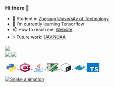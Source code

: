 ### Hi there 👋

- 🔭 Student in  [Zhejiang University of Technology][1]
- 🌱 I’m currently learning Tensorflow
- 📫 How to reach me: [Website][2]
- ⚡ Future work: [UAV.NUAA][3]

<div>
  <a href = "mailto:lingzhicheng1999@outlook.com"><img src="https://img.shields.io/badge/-mail-%23333?style=for-the-badge&logo=Mail.Ru&logoColor=white" target="_blank"></a>
</div>

<div>
  <a href="https://github.com/boom1999">
  <img height="180em" src="https://github-readme-stats.vercel.app/api?username=boom1999&show_icons=true&theme=tokyonight&include_all_commits=true&count_private=true"/>
  <img height="180em" src="https://github-readme-stats.vercel.app/api/top-langs/?username=boom1999&layout=compact&langs_count=7&theme=tokyonight"/>
</div>
<div style="display: inline_block"><br>
  <img align="center" alt="Python" height="30" width="40" src="https://raw.githubusercontent.com/devicons/devicon/master/icons/python/python-original.svg">
  <img align="center" alt="CPP" height="30" width="40" src="https://raw.githubusercontent.com/devicons/devicon/master/icons/cplusplus/cplusplus-original.svg">
  <img align="center" alt="Docker" height="30" width="40" src="https://raw.githubusercontent.com/devicons/devicon/master/icons/java/java-original.svg">
  <img align="center" alt="Vim" height="30" width="40" src="https://raw.githubusercontent.com/devicons/devicon/master/icons/vim/vim-original.svg">
  <img align="center" alt="Bash" height="30" width="40" src="https://raw.githubusercontent.com/devicons/devicon/master/icons/bash/bash-original.svg">
  <img align="center" alt="Docker" height="30" width="40" src="https://raw.githubusercontent.com/devicons/devicon/master/icons/docker/docker-original.svg">
  <img align="center" alt="Docker" height="30" width="40" src="https://raw.githubusercontent.com/devicons/devicon/master/icons/typescript/typescript-original.svg">

  ![Snake animation](https://github.com/boom1999/boom1999/blob/output/github-contribution-grid-snake.svg)
</div>

[1]: http://www.zjut.edu.cn/
[2]: https://www.lingzhicheng.cn
[3]: http://uav.nuaa.edu.cn/

<!-- markdownlint-disable-file MD033 -->
